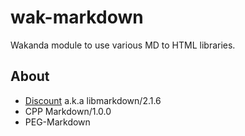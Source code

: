 wak-markdown
============

Wakanda module to use various MD to HTML libraries.

About
-----
* [Discount](http://www.pell.portland.or.us/~orc/Code/markdown/) a.k.a libmarkdown/2.1.6
* CPP Markdown/1.0.0
* PEG-Markdown
